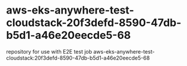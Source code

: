# aws-eks-anywhere-test-cloudstack-20f3defd-8590-47db-b5d1-a46e20eecde5-68
repository for use with E2E test job aws-eks-anywhere-test-cloudstack:20f3defd-8590-47db-b5d1-a46e20eecde5-68
